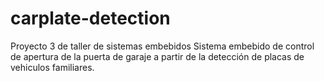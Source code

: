 # carplate-detection
Proyecto 3 de taller de sistemas embebidos
Sistema embebido de control de apertura de la puerta de garaje a partir de la detección de placas de vehiculos familiares.
